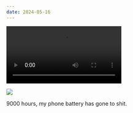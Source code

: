 ```yaml
---
date: 2024-05-16
---
```


<video controls>
<source src="/assets/video-100-4.5-QKozDYW9Uf8 (1).mp4"> Your browser does not support the video tag.</video>

![](https://i.imgur.com/zcT1nLl.png)

9000 hours, my phone battery has gone to shit.